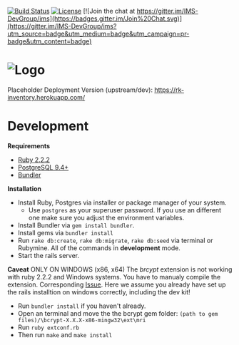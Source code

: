 [![Build Status](https://api.travis-ci.org/OsnaCS/drk-funk.svg)](https://travis-ci.org/OsnaCS/drk-funk)
[![License](https://img.shields.io/badge/license-GPLv3-blue.svg)](https://github.com/OsnaCS/drk-funk/blob/master/LICENSE)
[![Join the chat at https://gitter.im/IMS-DevGroup/ims](https://badges.gitter.im/Join%20Chat.svg)](https://gitter.im/IMS-DevGroup/ims?utm_source=badge&utm_medium=badge&utm_campaign=pr-badge&utm_content=badge)

# ![Logo](https://raw.githubusercontent.com/OsnaCS/drk-funk/dev/public/ims_logo.png)
Placeholder
Deployment Version (upstream/dev): https://rk-inventory.herokuapp.com/

# Development
__Requirements__
* [Ruby 2.2.2](http://www.ruby-lang.org/en/downloads/)
* [PostgreSQL 9.4+](http://www.postgresql.org/download/)
* [Bundler](http://gembundler.com/)

__Installation__
* Install Ruby, Postgres via installer or package manager of your system.
  * Use ```postgres``` as your superuser password. If you use an different one make sure you adjust the environment variables.
* Install Bundler via ```gem install bundler```.
* Install gems via ```bundler install```
* Run ```rake db:create```, ```rake db:migrate```, ```rake db:seed``` via terminal or Rubymine. All of the commands in __development__ mode.
* Start the rails server.

__Caveat__
ONLY ON WINDOWS (x86, x64)
The _brcypt_ extension is not working with ruby 2.2.2 and Windows systems. You have to manualy compile the extension. Corresponding [Issue](https://github.com/codahale/bcrypt-ruby/issues/116).
Here we assume you already have set up the rails installtion on windows correctly, including the dev kit!

* Run ```bundler install``` if you haven't already.
* Open an terminal and move the the bcrypt gem folder: ```(path to gem files)/\bcrypt-X.X.X-x86-mingw32\ext\mri```
* Run ```ruby extconf.rb```
* Then run ```make``` and ```make install```